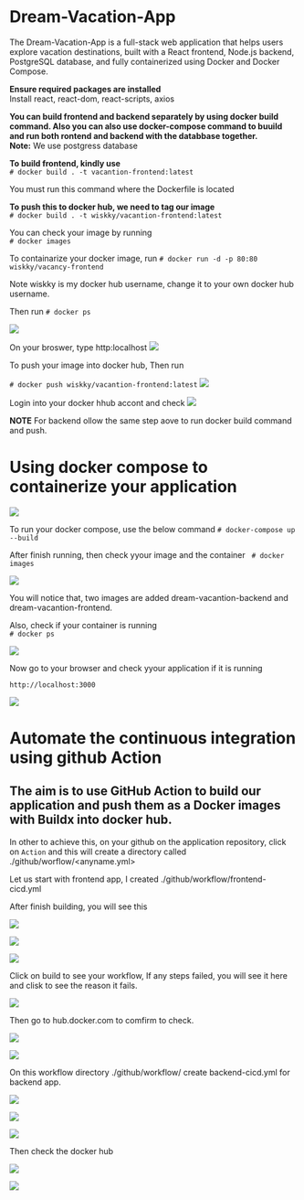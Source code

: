 # Dream-Vacation-App  
The Dream-Vacation-App is a full-stack web application that helps users explore vacation destinations, built with a React frontend, Node.js backend, PostgreSQL database, and fully containerized using Docker and Docker Compose.  
 
**Ensure required packages are installed**  
Install react, react-dom, react-scripts, axios

**You can build frontend and backend separately by using docker build command. Also you can also use docker-compose command to buuild and run both rontend and backend with the databbase together.**    
**Note:** We use postgress database 

**To build frontend, kindly use**  
`# docker build . -t vacantion-frontend:latest `  

You must run this command where the Dockerfile is located

**To push this to docker hub, we need to tag our image**  
`# docker build . -t wiskky/vacantion-frontend:latest` 

You can check your image by running     
`# docker images`  

To containarize your docker image, run 
`# docker run -d -p 80:80 wiskky/vacancy-frontend`

Note wiskky is my docker hub username, change it to your own docker hub username. 

Then run `# docker ps`

![](../Dream-Vacation-App/.Image/DockerImages.JPG)  

On your broswer, type http:localhost
![](../Dream-Vacation-App/.Image/frontendOutput.JPG)

To push your image into docker hub, Then run 

`# docker push wiskky/vacantion-frontend:latest` 
![](../Dream-Vacation-App/.Image/dockerpushh.JPG)

Login into your docker hhub accont and check 
![](../Dream-Vacation-App/.Image/DockerPush.JPG)

**NOTE** For backend ollow the same step aove to run docker build command and push.

# Using docker compose to containerize your application
![](../Dream-Vacation-App/.Image/tree.JPG)

To run your docker compose, use the below command
`# docker-compose up --build`

After finish running, then check yyour image and the container
` # docker images`

![](../Dream-Vacation-App/.Image/compose1.JPG)  

You will notice that, two images are added dream-vacantion-backend and dream-vacantion-frontend.

Also, check if your container is running  
`# docker ps`  

![](../Dream-Vacation-App/.Image/compose2.JPG)  

Now go to your browser and check yyour application if it is running  

`http://localhost:3000`  

![](../Dream-Vacation-App/.Image/Result.JPG)  


# Automate the continuous integration using github Action  

## The aim is to use GitHub Action to build our application and push them as a Docker images with Buildx into  docker hub.

In other to achieve this, on your github on the application repository, click on `Action` and this will create a directory called ./github/worflow/<anyname.yml> 

Let us start with frontend app,  I created ./github/workflow/frontend-cicd.yml

After finish building, you will see this 

![](../Dream-Vacation-App/.Image/fd3.JPG)  

![](../Dream-Vacation-App/.Image/fd2.JPG)  

![](../Dream-Vacation-App/.Image/fd1.JPG)  

Click on build to see your workflow, If any steps failed, you will see it here and clisk to see the reason it fails. 

![](../Dream-Vacation-App/.Image/fd5.JPG)

Then go to hub.docker.com to comfirm to check.

![](../Dream-Vacation-App/.Image/DockerPush.JPG)  

![](../Dream-Vacation-App/.Image/fd5.JPG)  

On this workflow directory ./github/workflow/ create backend-cicd.yml for backend app.

![](../Dream-Vacation-App/.Image/bd1.JPG)  

![](../Dream-Vacation-App/.Image/bd2.JPG) 

![](../Dream-Vacation-App/.Image/bd4.JPG)

Then check the docker hub  

![](../Dream-Vacation-App/.Image/bd5.JPG)  

![](Dream-Vacation-App/.Image/bd6.JPG)  
